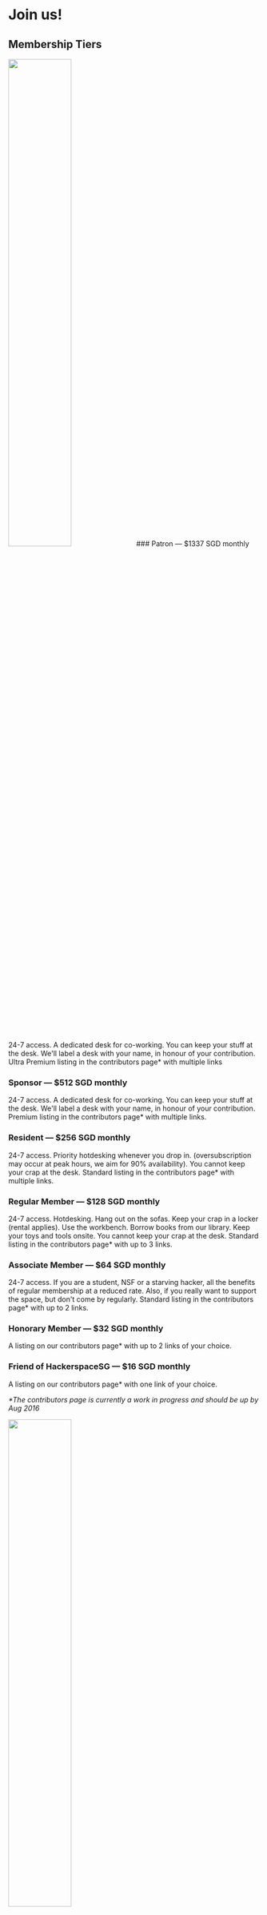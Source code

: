 # Join us!

## Membership Tiers
<img src="/imgs/membership_1.jpg" class="img-responsive center-block" style="width:50%" >
### Patron &mdash; $1337 SGD monthly

24-7 access. A dedicated desk for co-working. You can keep your stuff at the desk.  We'll
label a desk with your name, in honour of your contribution. Ultra Premium listing in the contributors page* with multiple links

### Sponsor &mdash; $512 SGD monthly

24-7 access. A dedicated desk for co-working. You can keep your stuff at the desk.  We'll
label a desk with your name, in honour of your contribution. Premium listing in the contributors page* with multiple links.

### Resident &mdash; $256 SGD monthly

24-7 access. Priority hotdesking whenever you drop in. (oversubscription may occur at
peak hours, we aim for 90% availability). You cannot keep your crap at the
desk. Standard listing in the contributors page* with multiple links.

### Regular Member &mdash; $128 SGD monthly

24-7 access.  Hotdesking. Hang out on the sofas. Keep your crap in a locker (rental applies).
Use the workbench. Borrow books from our library. Keep your toys and tools onsite. You cannot keep your crap at the
desk. Standard listing in the contributors page* with up to 3 links.

### Associate Member &mdash; $64 SGD monthly

24-7 access. If you are a student, NSF or a starving hacker, all the benefits of regular
membership at a reduced rate. Also, if you really want to support the space, but
don't come by regularly. Standard listing in the contributors page* with up to 2 links.

### Honorary Member &mdash; $32 SGD monthly

A listing on our contributors page* with up to 2 links of your choice.

### Friend of HackerspaceSG &mdash; $16 SGD monthly

A listing on our contributors page* with one link of your choice.


_*The contributors page is currently a work in progress and should be up by Aug 2016_

<img src="/imgs/membership.jpg" class="img-responsive center-block" style="width:50%" >

___

## How do I sign up?

Drop by HackerspaceSG and get to know us. Hang out for a week or two, just so that we can know you better, and so that you are sure that you really want to be part of the community.

(Please refer to the [best times to visit](#best-times-to-visit) below.)

Complete the <a href="/membership/MembershipAgreement.pdf"
target="_blank">membership form</a> and pass it to any member. You need two members to support your application.

We accept membership payments via direct bank
transfer to the HackerspaceSG Standard Chartered bank account:

	Bank code: 7144
	Branch code: 057
	Account Number: 5701304090

The account name is `Hackerspace.SG Pte. Ltd`. and the bank code is
`scblsgsgxxx` (which is the SWIFT code). Once you have the right bank code the
branch code of `057` should display on your internet banking interface.

Another painless way is to use PayPal to enter into a monthly
subscription.

<form action="https://www.paypal.com/cgi-bin/webscr" method="post" target="_top" style="padding-left: 45px; padding-bottom: 15px;">
<input type="hidden" name="cmd" value="_s-xclick">
<input type="hidden" name="hosted_button_id" value="6YY74YT8UKT9E">
<table>
<tr><td><input type="hidden" name="on0" value="HackerspaceSG monthly membership">HackerspaceSG monthly membership</td></tr><tr><td><select name="os0">
	<option value="Regular">Regular : $128.00 SGD - monthly</option>
	<option value="Associate">Associate : $64.00 SGD - monthly</option>
	<option value="Resident">Resident : $256.00 SGD - monthly</option>
	<option value="Sponsor">Sponsor : $512.00 SGD - monthly</option>
	<option value="Patron">Patron : $1,337.00 SGD - monthly</option>
	<option value="Honorary">Honorary : $32.00 SGD - monthly</option>
	<option value="Friend of HSG">Friend of HSG : $16.00 SGD - monthly</option>
</select> </td></tr>
</table>
<input type="hidden" name="currency_code" value="SGD">
<input type="image" src="https://www.paypalobjects.com/en_GB/SG/i/btn/btn_subscribeCC_LG.gif" border="0" name="submit" alt="PayPal - The safer, easier way to pay online!">
<img alt="" border="0" src="https://www.paypalobjects.com/en_GB/i/scr/pixel.gif" width="1" height="1">
</form>


We reserve the right to reject membership applications for any reason.

___

## Guests
<img src="/imgs/membership_2.jpg" class="img-responsive center-block" style="width:50%" >

HackerspaceSG welcomes infrequent visitors and foreign travellers. Guests are invited to drop by whenever members are present.

### Best times to visit

Members are usually around in the space between 2pm to 6pm, and 9pm to midnight, on most days. Some members also go out semi-regularly for dinner between 8pm to 9pm on most days.

If you would like to visit HackerspaceSG but do not know a member, please let us know via [Facebook](https://www.facebook.com/hackerspacesg), [IRC](irc://irc.freenode.net/hackerspacesg) (response might be slow), or the [mailing list](https://groups.google.com/forum/#!forum/hackerspacesg). Alternatively, come visit us at any of the public events listed on our [calendar](/calendar).

## Personal Belongings

Members are invited to leave their stuff at the Hackerspace, with the understanding that other members and guests may [use, handle, break and discard them](http://hackerspaces.org/wiki/The_Old_Hardware_Pattern). This includes, but is not limited to: computers, keyboards, mice, chargers, furniture, and toys. Please label your items.

Please clear all personal belongings from your desk when you leave Hackerspace for the day. (This doesn't apply to the desks and personal belongings of members who are subscribed to the Sponsor tier.) Please be considerate to fellow members and guests.

___

### Membership Addons

HackerspaceSG offers three sizes of lockers for rental to members. Big lockers (42cm) are SGD15 per month, small lockers (28cm) are SGD10 per month, and tiny lockers (21cm) are SGD7.50 per month. 

Address rental for members' companies are at SGD 10 per month. Please email <membership@hackerspace.sg> for more details.

<form action="https://www.paypal.com/cgi-bin/webscr" method="post" target="_top" style="padding-left: 45px; padding-bottom: 15px;">
<input type="hidden" name="cmd" value="_s-xclick">
<input type="hidden" name="hosted_button_id" value="Y8P3EHLJGVLYL">
<table>
<tr><td><input type="hidden" name="on0" value="Addon subscriptions">Addon subscriptions</td></tr><tr><td><select name="os0">
	<option value="Address rental">Address rental : $10.00 SGD - monthly</option>
	<option value="Big locker">Big locker (42cm) : $15.00 SGD - monthly</option>
	<option value="Small locker">Small locker (28cm) : $10.00 SGD - monthly</option>
	<option value="Tiny locker">Tiny locker (21cm) : $7.50 SGD - monthly</option>
</select> </td></tr>
</table>
<input type="hidden" name="currency_code" value="SGD">
<input type="image" src="https://www.paypalobjects.com/en_GB/SG/i/btn/btn_subscribeCC_LG.gif" border="0" name="submit" alt="PayPal ¿ The safer, easier way to pay online.">
<img alt="" border="0" src="https://www.paypalobjects.com/en_GB/i/scr/pixel.gif" width="1" height="1">
</form>

___

### Disclaimer of Responsibility

HackerspaceSG will not be held responsible for any loss or damage of personal belongings.

### Dealing with Old Hardware

HackerspaceSG implements the [Old Hardware Pattern](/old-hardware/).

## Organizational Form

HackerspaceSG intends to operate like a non-profit, but has incorporated as a Pte Ltd for convenience. There are presently two directors.

All finances will be transparently disclosed to the membership.

We intend to operate with a small profit margin.

Any operating surplus will not be distributed to partners or members, but will
be directed at activities approved by the HackerspaceSG board of directors.

